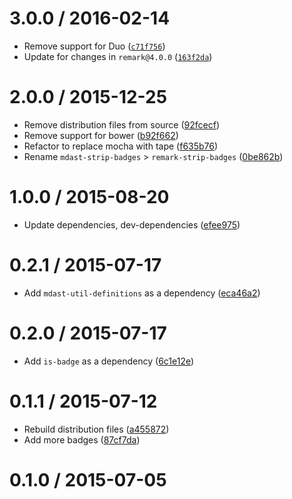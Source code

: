 <!--remark setext-->

<!--lint disable no-multiple-toplevel-headings-->

3.0.0 / 2016-02-14
==================

*   Remove support for Duo ([`c71f756`](https://github.com/wooorm/remark-strip-badges/commit/c71f756))
*   Update for changes in `remark@4.0.0` ([`163f2da`](https://github.com/wooorm/remark-strip-badges/commit/163f2da))

2.0.0 / 2015-12-25
==================

*   Remove distribution files from source ([92fcecf](https://github.com/wooorm/remark-strip-badges/commit/92fcecf))
*   Remove support for bower ([b92f662](https://github.com/wooorm/remark-strip-badges/commit/b92f662))
*   Refactor to replace mocha with tape ([f635b76](https://github.com/wooorm/remark-strip-badges/commit/f635b76))
*   Rename `mdast-strip-badges` > `remark-strip-badges` ([0be862b](https://github.com/wooorm/remark-strip-badges/commit/0be862b))

1.0.0 / 2015-08-20
==================

*   Update dependencies, dev-dependencies ([efee975](https://github.com/wooorm/remark-strip-badges/commit/efee975))

0.2.1 / 2015-07-17
==================

*   Add `mdast-util-definitions` as a dependency ([eca46a2](https://github.com/wooorm/remark-strip-badges/commit/eca46a2))

0.2.0 / 2015-07-17
==================

*   Add `is-badge` as a dependency ([6c1e12e](https://github.com/wooorm/remark-strip-badges/commit/6c1e12e))

0.1.1 / 2015-07-12
==================

*   Rebuild distribution files ([a455872](https://github.com/wooorm/remark-strip-badges/commit/a455872))
*   Add more badges ([87cf7da](https://github.com/wooorm/remark-strip-badges/commit/87cf7da))

0.1.0 / 2015-07-05
==================
